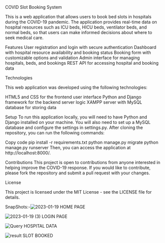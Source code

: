 COVID Slot Booking System

This is a web application that allows users to book bed slots in hospitals during the COVID-19 pandemic. The application provides real-time data on hospital resources such as ICU beds, HICU beds, ventilator beds, and normal beds, so that users can make informed decisions about where to seek medical care.

Features
User registration and login with secure authentication
Dashboard with hospital resource availability and booking status
Booking form with customizable options and validation
Admin interface for managing hospitals, beds, and bookings
REST API for accessing hospital and booking data


Technologies

This web application was developed using the following technologies:

HTML5 and CSS for the frontend user interface
Python and Django framework for the backend server logic
XAMPP server with MySQL database for storing data

Setup
To run this application locally, you will need to have Python and Django installed on your machine. You will also need to set up a MySQL database and configure the settings in settings.py. After cloning the repository, you can run the following commands:

Copy code
pip install -r requirements.txt
python manage.py migrate
python manage.py runserver
Then, you can access the application at http://localhost:8000/.

Contributions
This project is open to contributions from anyone interested in helping improve the COVID-19 response. If you would like to contribute, please fork the repository and submit a pull request with your changes.

License


This project is licensed under the MIT License - see the LICENSE file for details.

SnapShots:-![2023-01-19](https://user-images.githubusercontent.com/92947561/236660338-4e78a89e-6ec0-4d17-83ab-490d83ea486f.png)
HOME PAGE






![2023-01-19 (3)](https://user-images.githubusercontent.com/92947561/236660432-424baf99-dece-4e59-831b-f3eff0887a77.png)
LOGIN PAGE






![Query](https://user-images.githubusercontent.com/92947561/236660468-7b21f292-e742-45e8-9077-45ecb95642f8.png)
HOSPITAL DATA







![result](https://user-images.githubusercontent.com/92947561/236660487-65bc5901-5778-4363-88c3-fbb7b662cc6d.png)
SLOT BOOKED
